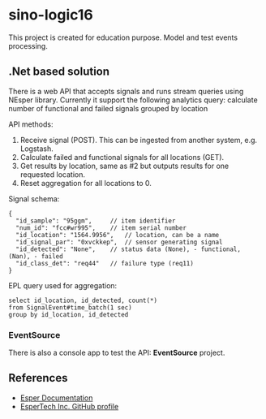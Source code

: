 # sino-logic16

This project is created for education purpose. Model and test events processing.

## .Net based solution
There is a web API that accepts signals and runs stream queries using NEsper library.
Currently it support the following analytics query: calculate number of functional and failed signals grouped by location

API methods:
1. Receive signal (POST). This can be ingested from another system, e.g. Logstash.
2. Calculate failed and functional signals for all locations (GET).
3. Get results by location, same as #2 but outputs results for one requested location.
4. Reset aggregation for all locations to 0.

Signal schema:

    {
      "id_sample": "95ggm", 	// item identifier
      "num_id": "fcc#wr995", 	// item serial number
      "id_location": "1564.9956", 	// location, can be a name
      "id_signal_par": "0xvckkep",	// sensor generating signal
      "id_detected": "None", 	// status data (None), - functional, (Nan), - failed
      "id_class_det": "req44"	// failure type (req11)
    }

EPL query used for aggregation:

    select id_location, id_detected, count(*)
	from SignalEvent#time_batch(1 sec)
	group by id_location, id_detected


### EventSource
There is also a console app to test the API: **EventSource** project.


## References
- [Esper Documentation](http://www.espertech.com/esper/)
- [EsperTech Inc. GitHub profile](https://github.com/espertechinc)